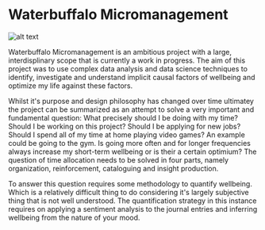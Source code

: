 # Waterbuffalo Micromanagement


![alt text](https://github.com/waterbuffalo13/Waterbuffalo-Micromanagement/blob/master/screenshot1.png)

Waterbuffalo Micromanagement is an ambitious project with a large, interdisplinary scope that is currently a work in progress. The aim of this project was to use complex data analysis and data science techniques to identify, investigate and understand implicit causal factors of wellbeing and optimize my life against these factors. 

Whilst it's purpose and design philosophy has changed over time ultimatey the project can be summarized as an attempt to solve a very important and fundamental question: What precisely should I be doing with my time? Should I be working on this project? Should I be applying for new jobs? Should I spend all of my time at home playing video games? An example could be going to the gym. Is going more often and for longer frequencies always increase my short-term wellbeing or is their a certain optimium? The question of time allocation needs to be solved in four parts, namely organization, reinforcement, cataloguing and insight production.

To answer this question requires some methodology to quantify wellbeing. Which is a relatively difficult thing to do considering it's largely subjective thing that is not well understood. The quantification strategy in this instance requires on applying a sentiment analysis to the journal entries and inferring wellbeing from the nature of your mood.


